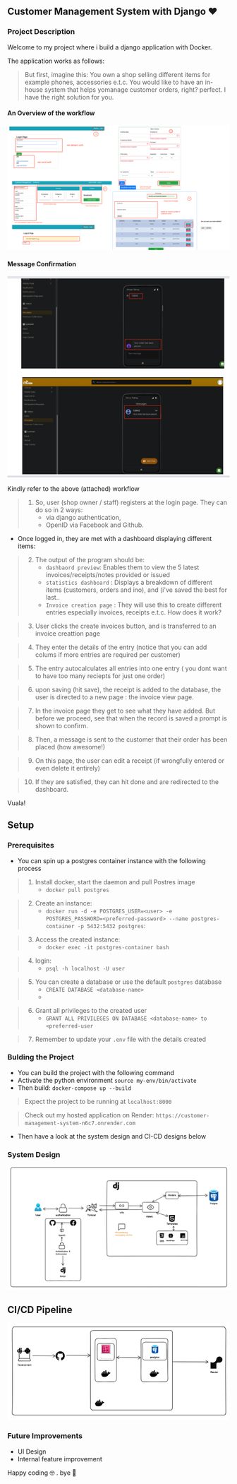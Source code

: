 ## Customer Management System with Django   :heart:

### Project Description
Welcome to my project where i build a django application with Docker.

The application works as follows:

> But first, imagine this: You own a shop selling different items for example phones, accessories e.t.c. You would like to have an in-house system that helps yomanage customer orders, right? perfect. I have the right solution for you.

#### An Overview of the workflow
![app](images/app.png)

#### Message Confirmation
![app](images/order-placed.png)

Kindly refer to the above (attached) workflow

>    1. So, user (shop owner / staff) registers at the login page. They can do so in 2 ways:
>       - via django authentication,
>       - OpenID via Facebook and Github.
- Once logged in, they are met with a dashboard displaying different items:

>    2. The output of the program should be:
>       - `dashbaord preview`: Enables them to view the 5 latest invoices/receipts/notes provided or issued
>       - `statistics dashboard` : Displays a breakdown of different items (customers, orders and ino), and (i've saved the best for last..
>       - `Invoice creation page` : They will use this to create different entries especially invoices, receipts e.t.c. How does it work?

>    3. User clicks the create invoices button, and is transferred to an invoice creattion page

>    4. They enter the details of the entry (notice that you can add colums if more entries are required per customer)

>    5. The entry autocalculates all entries into one entry ( you dont want to have too many reciepts for just one order)

>    6. upon saving (hit save), the receipt is added to the database, the user is directed to a new page : the invoice view page.

>    7. In the invoice page they get to see what they have added. But before we proceed, see that when the record is saved a prompt is shown to confirm.

>    8. Then, a message is sent to the customer that their order has been placed (how awesome!)

>    9. On this page, the user can edit a receipt (if wrongfully entered or even delete it entirely)

>    10. If they are satisfied, they can hit done and are redirected to the dashboard.

Vuala! 

## Setup
### Prerequisites
- You can spin up a postgres container instance with the following process
>    1. Install docker, start the daemon and pull Postres image
>       - `docker pull postgres`

>    2. Create an instance: 
>       - `docker run -d -e POSTGRES_USER=<user> -e POSTGRES_PASSWORD=<preferred-password> --name postgres-container -p 5432:5432 postgres`: 

>    3. Access the created instance: 
>       - `docker exec -it postgres-container bash`

>    4. login: 
>       - `psql -h localhost -U user`

>    5. You can create a database or use the default `postgres` database 
>       - `CREATE DATABASE <database-name>`
>       - 

>    6.  Grant all privileges to the created user 
>        - `GRANT ALL PRIVILEGES ON DATABASE <database-name> to <preferred-user`    

>    7. Remember to update your `.env` file with the details created

### Bulding the Project 

 - You can build the project with the following command
 - Activate the python environment
  `source my-env/bin/activate `
- Then build:
 `docker-compose up --build`
>    Expect the project to be running at `localhost:8000`

>    Check out my hosted application on Render: `https://customer-management-system-n6c7.onrender.com` 

- Then have a look at the system design and CI-CD designs below

### System Design
![system design](images/system-design-primer.png)

## CI/CD Pipeline

![system design](images/ci-cd.png)

### Future Improvements
- UI Design
- Internal feature improvement

Happy coding :nerd_face: . bye :wave:

